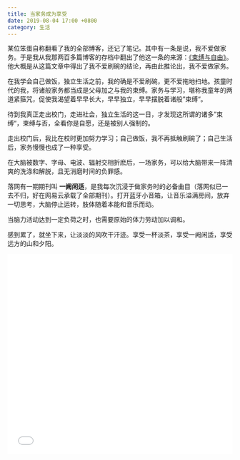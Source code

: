 ```yaml
---
title: 当家务成为享受
date: 2019-08-04 17:00 +0800
category: 生活
---
```

某位笨蛋自称翻看了我的全部博客，还记了笔记。其中有一条是说，我不爱做家务。于是我从我那两百多篇博客的存档中翻出了他这一条的来源：[《束缚与自由》](/leaf/bound-and-free)。他大概是从这篇文章中得出了我不爱刷碗的结论，再由此推论出，我不爱做家务。

在我学会自己做饭，独立生活之前，我的确是不爱刷碗，更不爱拖地扫地。孩童时代的我，将诸般家务都当成是父母加之与我的束缚。家务与学习，堪称我童年的两道紧箍咒，促使我渴望着早早长大，早早独立，早早摆脱着诸般”束缚“。

待到我真正走出校门，走进社会，独立生活的这一日，才发现这所谓的诸多”束缚“，束缚与否，全看你是自愿，还是被别人强制的。

走出校门后，我比在校时更加努力学习；自己做饭，我不再抵触刷碗了；自己生活后，家务慢慢也成了一种享受。

在大脑被数字、字母、电波、辐射交相折麽后，一场家务，可以给大脑带来一阵清爽的洗涤和解脱，且无消磨时间的负罪感。

落网有一期期刊叫 **一阙闲适**，是我每次沉浸于做家务时的必备曲目（落网似已一去不归，好在网易云承载了全部期刊）。打开蓝牙小音箱，让音乐溢满房间，放弃一切思考，大脑停止运转，肢体随着本能和音乐而动。

当脑力活动达到一定负荷之时，也需要原始的体力劳动加以调和。

感到累了，就坐下来，让淡淡的风吹干汗迹。享受一杯淡茶，享受一阙闲适，享受远方的山和夕阳。

<embed frameborder="no" border="0" marginwidth="0" marginheight="0" width="100%" height="450" src="//music.163.com/outchain/player?type=0&id=384233763&auto=0&height=430">